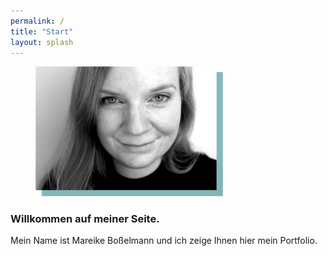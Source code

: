```yaml
---
permalink: /
title: "Start"
layout: splash
---
```


<figure style="width: 300px" class="align-right">
  <img src="https://github.com/mbosselmann/portfolio/blob/master/assets/images/bildmitblau.png?raw=true" alt="">
</figure>

### Willkommen auf meiner Seite.

Mein Name ist Mareike Boßelmann und ich zeige Ihnen hier mein Portfolio.
